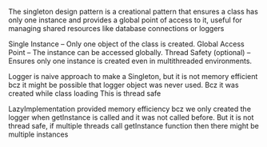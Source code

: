 The singleton design pattern is a creational pattern that ensures a class has only one instance and provides a global point of access to it,
useful for managing shared resources like database connections or loggers

Single Instance – Only one object of the class is created.
Global Access Point – The instance can be accessed globally.
Thread Safety (optional) – Ensures only one instance is created even in multithreaded environments.


Logger is naive approach to make a Singleton, but it is not memory efficient bcz
it might be possible that logger object was never used. Bcz it was created while class loading
This is thread safe


LazyImplementation provided memory efficiency bcz we only created the logger when getInstance is called and it was not called before.
But it is not thread safe, if multiple threads call getInstance function then there might be multiple instances


